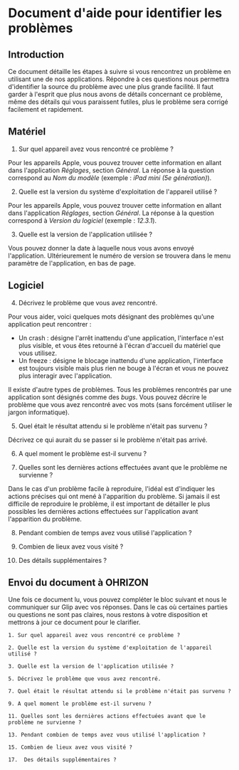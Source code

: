 # Document d'aide pour identifier les problèmes

## Introduction

Ce document détaille les étapes à suivre si vous rencontrez un problème en utilisant une de nos applications. Répondre à ces questions nous permettra d'identifier la source du problème avec une plus grande facilité. Il faut garder à l'esprit que plus nous avons de détails concernant ce problème, même des détails qui vous paraissent futiles, plus le problème sera corrigé facilement et rapidement.

## Matériel

 1. Sur quel appareil avez vous rencontré ce problème ?

Pour les appareils Apple, vous pouvez trouver cette information en allant dans l'application *Réglages*, section *Général*. La réponse à la question correspond au *Nom du modèle* (exemple : *iPad mini (5e génération)*).

 2. Quelle est la version du système d'exploitation de l'appareil utilisé ?

Pour les appareils Apple, vous pouvez trouver cette information en allant dans l'application *Réglages*, section *Général*. La réponse à la question correspond à *Version du logiciel* (exemple : *12.3.1*).

 3. Quelle est la version de l'application utilisée ?

Vous pouvez donner la date à laquelle nous vous avons envoyé l'application. Ultérieurement le numéro de version se trouvera dans le menu paramètre de l'application, en  bas de page.

## Logiciel

4. Décrivez le problème que vous avez rencontré.

Pour vous aider, voici quelques mots désignant des problèmes qu'une application peut rencontrer :
- Un crash : désigne l'arrêt inattendu d'une application, l'interface n'est plus visible, et vous êtes retourné à l'écran d'accueil du matériel que vous utilisez.
- Un freeze : désigne le blocage inattendu d'une application, l'interface est toujours visible mais plus rien ne bouge à l'écran et vous ne pouvez plus interagir avec l'application.

Il existe d'autre types de problèmes. Tous les problèmes rencontrés par une application sont désignés comme des *bugs*. Vous pouvez décrire le problème que vous avez rencontré avec vos mots (sans forcément utiliser le jargon informatique).

5. Quel était le résultat attendu si le problème n'était pas survenu ? 

Décrivez ce qui aurait du se passer si le problème n'était pas arrivé. 

6. A quel moment le problème est-il survenu ?

7. Quelles sont les dernières actions effectuées avant que le problème ne survienne ?

Dans le cas d'un problème facile à reproduire, l'idéal est d'indiquer les actions précises qui ont mené à l'apparition du problème. Si jamais il est difficile de reproduire le problème, il est important de détailler le plus possibles les dernières actions effectuées sur l'application avant l'apparition du problème.

8. Pendant combien de temps avez vous utilisé l'application ?

9. Combien de lieux avez vous visité ?
 
10.  Des détails supplémentaires ?

## Envoi du document à OHRIZON

Une fois ce document lu, vous pouvez compléter le bloc suivant et nous le communiquer sur Glip avec vos réponses.
Dans le cas où certaines parties ou questions ne sont pas claires, nous restons à votre disposition et mettrons à jour ce document pour le clarifier.

    1. Sur quel appareil avez vous rencontré ce problème ?
    
    2. Quelle est la version du système d'exploitation de l'appareil utilisé ?
    
    3. Quelle est la version de l'application utilisée ?
    
    5. Décrivez le problème que vous avez rencontré.
    
    7. Quel était le résultat attendu si le problème n'était pas survenu ? 
    
    9. A quel moment le problème est-il survenu ?
    
    11. Quelles sont les dernières actions effectuées avant que le problème ne survienne ?
    
    13. Pendant combien de temps avez vous utilisé l'application ?
    
    15. Combien de lieux avez vous visité ?
    
    17.  Des détails supplémentaires ?

